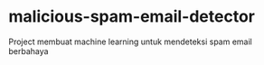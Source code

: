# malicious-spam-email-detector
Project membuat machine learning untuk mendeteksi spam email berbahaya
